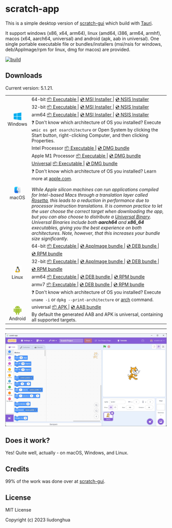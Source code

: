 # scratch-app 

This is a simple desktop version of [scratch-gui](https://github.com/scratchfoundation/scratch-gui) which build with [Tauri](https://tauri.studio/).

It support windows (x86, x64, arm64), linux (amd64, i386, arm64, armhf), macos (x64, aarch64, universal) and android (apk, aab in universal). One single portable executable file or bundles/installers (msi/nsis for windows, deb/AppImage/rpm for linux, dmg for macos) are provided.

[![build](https://github.com/liudonghua123/scratch-app/actions/workflows/build.yml/badge.svg)](https://github.com/liudonghua123/scratch-app/actions/workflows/build.yml)

## Downloads

Current version: 5.1.21.

<table class="is-fullwidth">
</thead>
<tbody>
</tbody>
  <tr>
    <td align="center">
      <img src="./.github/images/windows.png" width="24"><br />
      Windows
    </td>
    <td>
      <span>64-bit</span>
      <a href="https://github.com/liudonghua123/scratch-app/releases/latest/download/scratch-app-windows-5.1.21_x64.exe">
        📦 Executable
      </a> |
      <a href="https://github.com/liudonghua123/scratch-app/releases/latest/download/scratch-app-windows-5.1.21_x64.msi">
        💿 MSI Installer
      </a> |
      <a href="https://github.com/liudonghua123/scratch-app/releases/latest/download/scratch-app-windows-5.1.21_x64-setup.exe">
        💿 NSIS Installer
      </a><br />
      <span>32-bit</span>
      <a href="https://github.com/liudonghua123/scratch-app/releases/latest/download/scratch-app-windows-5.1.21_x86.exe">
        📦 Executable
      </a> |
      <a href="https://github.com/liudonghua123/scratch-app/releases/latest/download/scratch-app-windows-5.1.21_x86.msi">
        💿 MSI Installer
      </a> |
      <a href="https://github.com/liudonghua123/scratch-app/releases/latest/download/scratch-app-windows-5.1.21_x86-setup.exe">
        💿 NSIS Installer
      </a><br />
      <span>arm64</span>
      <a href="https://github.com/liudonghua123/scratch-app/releases/latest/download/scratch-app-windows-5.1.21_arm64.exe">
        📦 Executable
      </a> |
      <a href="https://github.com/liudonghua123/scratch-app/releases/latest/download/scratch-app-windows-5.1.21_arm64_en-US.msi
">
        💿 MSI Installer
      </a> |
      <a href="https://github.com/liudonghua123/scratch-app/releases/latest/download/scratch-app-windows-5.1.21_arm64-setup.exe">
        💿 NSIS Installer
      </a><br />
      <span>
        ❓ Don't know which architecture of OS you installed? Execute <code>wmic os get osarchitecture</code> or Open System by clicking the Start button, right-clicking Computer, and then clicking Properties.
      </span>
    </td>
  </tr>
  <tr>
    <td align="center">
      <img src="./.github/images/macos.png" width="24"><br />
      macOS
    </td>
    <td>
      <span>Intel Processor</span>
      <a href="https://github.com/liudonghua123/scratch-app/releases/latest/download/scratch-app-macos-5.1.21_x64">
        📦 Executable
      </a> |
      <a href="https://github.com/liudonghua123/scratch-app/releases/latest/download/scratch-app-macos-5.1.21_x64.dmg">
        💿 DMG bundle
      </a><br />
      <span>Apple M1 Processor</span>
      <a href="https://github.com/liudonghua123/scratch-app/releases/latest/download/scratch-app-macos-5.1.21_aarch64">
        📦 Executable
      </a> |
      <a href="https://github.com/liudonghua123/scratch-app/releases/latest/download/scratch-app-macos-5.1.21_aarch64.dmg">
        💿 DMG bundle
      </a><br />
      <span><a href="https://developer.apple.com/documentation/apple-silicon/building-a-universal-macos-binary">Universal</a></span>
      <a href="https://github.com/liudonghua123/scratch-app/releases/latest/download/scratch-app-macos-5.1.21_universal">
        📦 Executable
      </a> |
      <a href="https://github.com/liudonghua123/scratch-app/releases/latest/download/scratch-app-macos-5.1.21_universal.dmg">
        💿 DMG bundle
      </a><br />
      <span>
        ❓ Don't know which architecture of OS you installed? Learn more at <a href="https://support.apple.com/en-us/HT211814">apple.com</a>.
      </span><br />
      <br />
      <i>
      While Apple silicon machines can run applications compiled for Intel-based Macs through a translation layer called <a href="https://support.apple.com/en-gb/HT211861">Rosetta</a>, this leads to a reduction in performance due to processor instruction translations. It is common practice to let the user choose the correct target when downloading the app, but you can also choose to distribute a <a href="https://developer.apple.com/documentation/apple-silicon/building-a-universal-macos-binary">Universal Binary</a>. Universal Binaries include both <b>aarch64</b> and <b>x86_64</b> executables, giving you the best experience on both architectures. Note, however, that this increases your bundle size significantly.
      </i>
    </td>
  </tr>
  <tr>
    <td align="center">
      <img src="./.github/images/linux.png" width="24"><br />
      Linux
    </td>
    <td>
      <span>64-bit</span>
      <a href="https://github.com/liudonghua123/scratch-app/releases/latest/download/scratch-app-linux-5.1.21_amd64">
        📦 Executable
      </a> |
      <a href="https://github.com/liudonghua123/scratch-app/releases/latest/download/scratch-app-linux-5.1.21_amd64.AppImage">
        💿 AppImage bundle
      </a> |
      <a href="https://github.com/liudonghua123/scratch-app/releases/latest/download/scratch-app-linux-5.1.21_amd64.deb">
        💿 DEB bundle
      </a> |
      <a href="https://github.com/liudonghua123/scratch-app/releases/latest/download/scratch-app-linux-5.1.21.x86_64.rpm">
        💿 RPM bundle
      </a><br />
      <span>32-bit</span>
      <a href="https://github.com/liudonghua123/scratch-app/releases/latest/download/scratch-app-linux-5.1.21_i386">
        📦 Executable
      </a> |
      <a href="https://github.com/liudonghua123/scratch-app/releases/latest/download/scratch-app-linux-5.1.21_i386.AppImage">
        💿 AppImage bundle
      </a> |
      <a href="https://github.com/liudonghua123/scratch-app/releases/latest/download/scratch-app-linux-5.1.21_i386.deb">
        💿 DEB bundle
      </a> |
      <a href="https://github.com/liudonghua123/scratch-app/releases/latest/download/scratch-app-linux-5.1.21.i386.rpm">
        💿 RPM bundle
      </a><br />
      <span>arm64</span>
      <a href="https://github.com/liudonghua123/scratch-app/releases/latest/download/scratch-app-linux-5.1.21_arm64">
        📦 Executable
      </a> |
      <a href="https://github.com/liudonghua123/scratch-app/releases/latest/download/scratch-app-linux-5.1.21_arm64.deb">
        💿 DEB bundle
      </a> |
      <a href="https://github.com/liudonghua123/scratch-app/releases/latest/download/scratch-app-linux-5.1.21.aarch64.rpm">
        💿 RPM bundle
      </a><br />
      <span>armv7</span>
      <a href="https://github.com/liudonghua123/scratch-app/releases/latest/download/scratch-app-linux-5.1.21_armhf">
        📦 Executable
      </a> |
      <a href="https://github.com/liudonghua123/scratch-app/releases/latest/download/scratch-app-linux-5.1.21_armhf.deb">
        💿 DEB bundle
      </a> |
      <a href="https://github.com/liudonghua123/scratch-app/releases/latest/download/scratch-app-linux-5.1.21.armhfp.rpm">
        💿 RPM bundle
      </a><br />
      <span>
        ❓ Don't know which architecture of OS you installed? Execute <code>uname -i</code> or <code>dpkg --print-architecture</code> or <a href="https://www.man7.org/linux/man-pages/man1/arch.1.html">arch</a> command.
      </span>
    </td>
  </tr>
  <tr>
    <td align="center">
      <img src="./.github/images/android.png" width="24"><br />
      Android
    </td>
    <td>
      <span>universal</span>
      <a href="https://github.com/liudonghua123/scratch-app/releases/latest/download/scratch-app-android-5.1.21-universal-release-unsigned.apk">
        📦 APK
      </a> |
      <a href="https://github.com/liudonghua123/scratch-app/releases/latest/download/scratch-app-android-5.1.21-universal-release.aab">
        💿 AAB bundle
      </a><br />
      <span>By default the generated AAB and APK is universal, containing all supported targets.</span>
    </td>
  </tr>
</table>

<hr />

![Screenshot](./.github/images/preview.png)

## Does it work?

Yes! Quite well, actually - on macOS, Windows, and Linux.

## Credits

99% of the work was done over at [scratch-gui](https://github.com/scratchfoundation/scratch-gui).

## License

MIT License

Copyright (c) 2023 liudonghua
